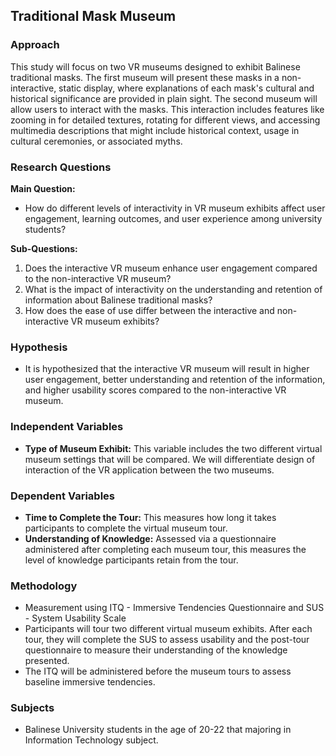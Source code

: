 ## Traditional Mask Museum

### Approach
This study will focus on two VR museums designed to exhibit Balinese traditional masks. The first museum will present these masks in a non-interactive, static display, where explanations of each mask's cultural and historical significance are provided in plain sight. The second museum will allow users to interact with the masks. This interaction includes features like zooming in for detailed textures, rotating for different views, and accessing multimedia descriptions that might include historical context, usage in cultural ceremonies, or associated myths.

### Research Questions

**Main Question:**
- How do different levels of interactivity in VR museum exhibits affect user engagement, learning outcomes, and user experience among university students?

**Sub-Questions:**
1. Does the interactive VR museum enhance user engagement compared to the non-interactive VR museum?
2. What is the impact of interactivity on the understanding and retention of information about Balinese traditional masks?
3. How does the ease of use differ between the interactive and non-interactive VR museum exhibits?

### Hypothesis
- It is hypothesized that the interactive VR museum will result in higher user engagement, better understanding and retention of the information, and higher usability scores compared to the non-interactive VR museum.

### Independent Variables
- **Type of Museum Exhibit:** This variable includes the two different virtual museum settings that will be compared. We will differentiate design of interaction of the VR application between the two museums.

### Dependent Variables
- **Time to Complete the Tour:** This measures how long it takes participants to complete the virtual museum tour.
- **Understanding of Knowledge:** Assessed via a questionnaire administered after completing each museum tour, this measures the level of knowledge participants retain from the tour.

### Methodology
- Measurement using ITQ - Immersive Tendencies Questionnaire and SUS - System Usability Scale
- Participants will tour two different virtual museum exhibits. After each tour, they will complete the SUS to assess usability and the post-tour questionnaire to measure their understanding of the knowledge presented.
- The ITQ will be administered before the museum tours to assess baseline immersive tendencies.

### Subjects
- Balinese University students in the age of 20-22 that majoring in Information Technology subject.
